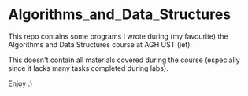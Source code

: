 # Algorithms_and_Data_Structures

This repo contains some programs I wrote during (my favourite) the Algorithms and Data Structures course at AGH UST (iet).

This doesn't contain all materials covered during the course (especially since it lacks many tasks completed during labs).

Enjoy :)
